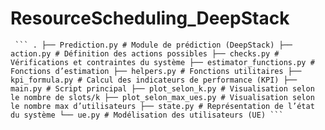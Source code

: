 # ResourceScheduling_DeepStack

<pre><code> ``` . ├── Prediction.py # Module de prédiction (DeepStack) ├── action.py # Définition des actions possibles ├── checks.py # Vérifications et contraintes du système ├── estimator_functions.py # Fonctions d’estimation ├── helpers.py # Fonctions utilitaires ├── kpi_formula.py # Calcul des indicateurs de performance (KPI) ├── main.py # Script principal ├── plot_selon_k.py # Visualisation selon le nombre de slots/k ├── plot_selon_max_ues.py # Visualisation selon le nombre max d’utilisateurs ├── state.py # Représentation de l’état du système └── ue.py # Modélisation des utilisateurs (UE) ``` </code></pre>
